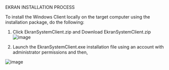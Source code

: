 EKRAN INSTALLATION PROCESS

To install the Windows Client locally on the target computer using the installation package, do the following:

1. Click EkranSystemClient.zip  and Download EkranSystemClient.zip
 ![image](https://github.com/mice-love-rice/Br9/assets/126450125/6e61cfdb-826a-4b6d-a2f5-6b1274361af8)


2.	Launch the EkranSystemClient.exe installation file using an account with administrator permissions and then,

![image](https://github.com/mice-love-rice/Br9/assets/126450125/7f54ffae-e198-4086-8fc7-16cc49e8a3ef)
